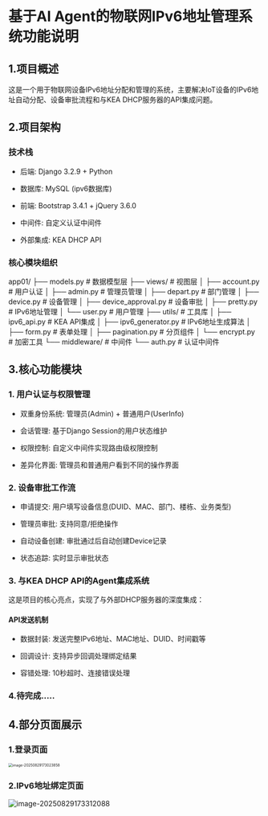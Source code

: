 # **基于AI Agent的物联网IPv6地址管理系统**功能说明

## 1.项目概述

这是一个用于物联网设备IPv6地址分配和管理的系统，主要解决IoT设备的IPv6地址自动分配、设备审批流程和与KEA DHCP服务器的API集成问题。

## 2.项目架构

### 技术栈

- 后端: Django 3.2.9 + Python

- 数据库: MySQL (ipv6数据库)

- 前端: Bootstrap 3.4.1 + jQuery 3.6.0

- 中间件: 自定义认证中间件

- 外部集成: KEA DHCP API

### 核心模块组织

app01/
├── models.py          # 数据模型层
├── views/            # 视图层
│   ├── account.py    # 用户认证
│   ├── admin.py      # 管理员管理
│   ├── depart.py     # 部门管理
│   ├── device.py     # 设备管理
│   ├── device_approval.py  # 设备审批
│   ├── pretty.py     # IPv6地址管理
│   └── user.py       # 用户管理
├── utils/            # 工具库
│   ├── ipv6_api.py   # KEA API集成
│   ├── ipv6_generator.py  # IPv6地址生成算法
│   ├── form.py       # 表单处理
│   ├── pagination.py # 分页组件
│   └── encrypt.py    # 加密工具
└── middleware/       # 中间件
    └── auth.py       # 认证中间件

## 3.核心功能模块

### 1. 用户认证与权限管理

- 双重身份系统: 管理员(Admin) + 普通用户(UserInfo)

- 会话管理: 基于Django Session的用户状态维护

- 权限控制: 自定义中间件实现路由级权限控制

- 差异化界面: 管理员和普通用户看到不同的操作界面

### 2. 设备审批工作流

- 申请提交: 用户填写设备信息(DUID、MAC、部门、楼栋、业务类型)

- 管理员审批: 支持同意/拒绝操作

- 自动设备创建: 审批通过后自动创建Device记录

- 状态追踪: 实时显示审批状态

### 3. 与KEA DHCP API的Agent集成系统

这是项目的核心亮点，实现了与外部DHCP服务器的深度集成：

#### API发送机制

- 数据封装: 发送完整IPv6地址、MAC地址、DUID、时间戳等

- 回调设计: 支持异步回调处理绑定结果

- 容错处理: 10秒超时、连接错误处理

### 4.待完成.....



## 4.部分页面展示

### 1.登录页面

<img src="C:/Users/HP/AppData/Roaming/Typora/typora-user-images/image-20250829173023858.png" alt="image-20250829173023858" style="zoom:50%;" />

### 2.IPv6地址绑定页面

![image-20250829173312088](C:/Users/HP/AppData/Roaming/Typora/typora-user-images/image-20250829173312088.png)
